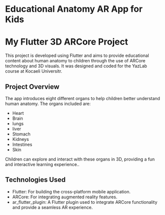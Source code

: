 # Educational Anatomy AR App for Kids

# My Flutter 3D ARCore Project

This project is developed using Flutter and aims to provide educational content about human anatomy to children through the use of ARCore technology and 3D visuals. It was designed and coded for the YazLab course at Kocaeli Universitr.

## Project Overview


The app introduces eight different organs to help children better understand human anatomy. The organs included are:
- Heart
- Brain
- lungs
- liver
- Stomach
- Kidneys
- Intestines
- Skin

Children can explore and interact with these organs in 3D, providing a fun and interactive learning experience..

## Technologies Used

- Flutter: For building the cross-platform mobile application.
- ARCore: For integrating augmented reality features.
- ar_flutter_plugin: A Flutter plugin used to integrate ARCore functionality and provide a seamless AR experience.





